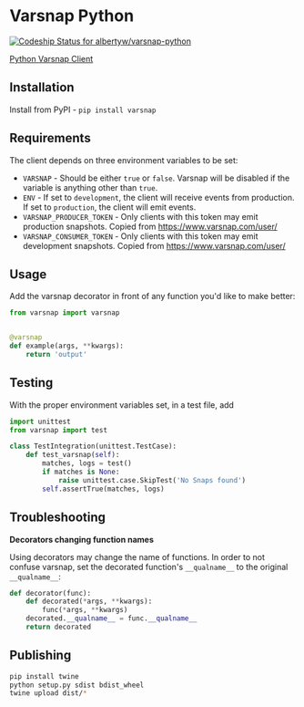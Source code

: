 Varsnap Python
==============

[![Codeship Status for albertyw/varsnap-python](https://app.codeship.com/projects/ec0db4a0-6736-0137-f93c-2a3aec68720b/status?branch=master)](https://app.codeship.com/projects/345464)

[Python Varsnap Client](https://www.varsnap.com/)

Installation
------------

Install from PyPI - `pip install varsnap`

Requirements
------------

The client depends on three environment variables to be set:

 - `VARSNAP` - Should be either `true` or `false`.  Varsnap will be disabled if the variable is anything other than `true`.
 - `ENV` - If set to `development`, the client will receive events from production.  If set to `production`, the client will emit events.
 - `VARSNAP_PRODUCER_TOKEN` - Only clients with this token may emit production snapshots.  Copied from https://www.varsnap.com/user/
 - `VARSNAP_CONSUMER_TOKEN` - Only clients with this token may emit development snapshots.  Copied from https://www.varsnap.com/user/

Usage
-----

Add the varsnap decorator in front of any function you'd like to make better:

```python
from varsnap import varsnap


@varsnap
def example(args, **kwargs):
    return 'output'
```

Testing
-------

With the proper environment variables set, in a test file, add

```python
import unittest
from varsnap import test

class TestIntegration(unittest.TestCase):
    def test_varsnap(self):
        matches, logs = test()
        if matches is None:
            raise unittest.case.SkipTest('No Snaps found')
        self.assertTrue(matches, logs)
```

Troubleshooting
---------------

**Decorators changing function names**

Using decorators may change the name of functions.  In order to not confuse
varsnap, set the decorated function's `__qualname__` to the original `__qualname__`:

```python
def decorator(func):
    def decorated(*args, **kwargs):
        func(*args, **kwargs)
    decorated.__qualname__ = func.__qualname__
    return decorated
```

Publishing
----------

```bash
pip install twine
python setup.py sdist bdist_wheel
twine upload dist/*
```
